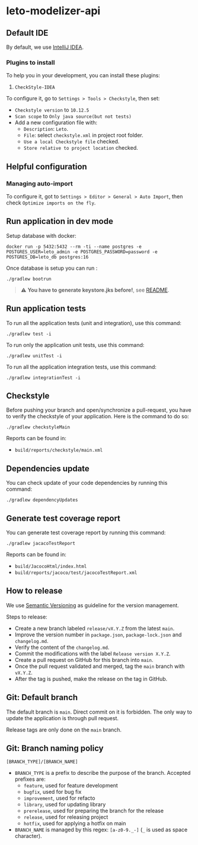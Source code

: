 # leto-modelizer-api

## Default IDE

By default, we use [IntelliJ IDEA](https://www.jetbrains.com/idea/).

### Plugins to install

To help you in your development, you can install these plugins:

1. `CheckStyle-IDEA`

To configure it, go to `Settings > Tools > Checkstyle`, then set:

- `Checkstyle version` to `10.12.5` 
- `Scan scope` to `Only java source(but not tests)`
- Add a new configuration file with:
  - `Description`: `Leto`.
  - `File`: select `checkstyle.xml` in project root folder.
  - `Use a local Checkstyle file` checked.
  - `Store relative to project location` checked.

## Helpful configuration

### Managing auto-import

To configure it, got to `Settings > Editor > General > Auto Import`, then check `Optimize imports on the fly`.

## Run application in dev mode

Setup database with docker:

```shell
docker run -p 5432:5432 --rm -ti --name postgres -e POSTGRES_USER=leto_admin -e POSTGRES_PASSWORD=password -e POSTGRES_DB=leto_db postgres:16
```

Once database is setup you can run :

```shell
./gradlew bootrun
```

> :warning: **You have to generate keystore.jks before!**, see [README](https://github.com/ditrit/leto-modelizer-api/blob/main/README.md#Generate-certificate-for-HTTPS).

## Run application tests

To run all the application tests (unit and integration), use this command:

```shell
./gradlew test -i
```

To run only the application unit tests, use this command:

```shell
./gradlew unitTest -i
```

To run all the application integration tests, use this command:

```shell
./gradlew integrationTest -i
```
## Checkstyle

Before pushing your branch and open/synchronize a pull-request, you have to verify the checkstyle of your application. Here is the command to do so:

```shell
./gradlew checkstyleMain
```

Reports can be found in:
- `build/reports/checkstyle/main.xml`

## Dependencies update

You can check update of your code dependencies by running this command:

```shell
./gradlew dependencyUpdates
```


## Generate test coverage report

You can generate test coverage report by running this command:

```shell
./gradlew jacacoTestReport
```

Reports can be found in:
- `build/JacocoHtml/index.html`
- `build/reports/jacoco/test/jacocoTestReport.xml`

## How to release

We use [Semantic Versioning](https://semver.org/spec/v2.0.0.html) as guideline for the version management.

Steps to release:
- Create a new branch labeled `release/vX.Y.Z` from the latest `main`.
- Improve the version number in `package.json`, `package-lock.json` and `changelog.md`.
- Verify the content of the `changelog.md`.
- Commit the modifications with the label `Release version X.Y.Z`.
- Create a pull request on GitHub for this branch into `main`.
- Once the pull request validated and merged, tag the `main` branch with `vX.Y.Z`.
- After the tag is pushed, make the release on the tag in GitHub.

## Git: Default branch

The default branch is `main`. Direct commit on it is forbidden. The only way to update the application is through pull request.

Release tags are only done on the `main` branch.

## Git: Branch naming policy

`[BRANCH_TYPE]/[BRANCH_NAME]`

* `BRANCH_TYPE` is a prefix to describe the purpose of the branch. Accepted prefixes are:
  * `feature`, used for feature development
  * `bugfix`, used for bug fix
  * `improvement`, used for refacto
  * `library`, used for updating library
  * `prerelease`, used for preparing the branch for the release
  * `release`, used for releasing project
  * `hotfix`, used for applying a hotfix on main
* `BRANCH_NAME` is managed by this regex: `[a-z0-9._-]` (`_` is used as space character).
